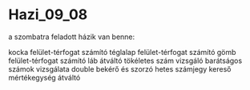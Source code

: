 # Hazi_09_08
a szombatra feladott házik
van benne:

kocka felület-térfogat számító
téglalap felület-térfogat számító
gömb felület-térfogat számító
láb átváltó
tökéletes szám vizsgáló
barátságos számok vizsgálata
double bekérő és szorzó
hetes számjegy kereső
mértékegység átváltó
